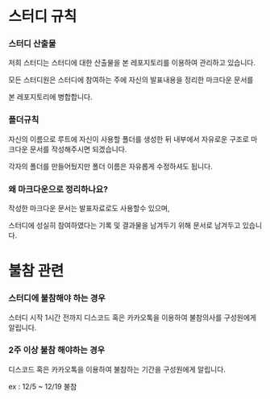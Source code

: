 # 스터디 규칙

### 스터디 산출물

저희 스터디는 스터디에 대한 산출물을 본 레포지토리를 이용하여 관리하고 있습니다.

모든 스터디원은 스터디에 참여하는 주에 자신의 발표내용을 정리한 마크다운 문서를

본 레포지토리에 병합합니다.

### 폴더규칙

자신의 이름으로 루트에 자신이 사용할 폴더를 생성한 뒤 내부에서 자유로운 구조로 마크다운 문서를 작성해주시면 되겠습니다.

각자의 폴더를 만들어뒀지만 폴더 이름은 자유롭게 수정하셔도 됩니다.

### 왜 마크다운으로 정리하나요?

작성한 마크다운 문서는 발표자료로도 사용할수 있으며,

스터디에 성실히 참여하였다는 기록 및 결과물을 남겨두기 위해 문서로 남겨두고 있습니다.

# 불참 관련

### 스터디에 불참해야 하는 경우

스터디 시작 1시간 전까지 디스코드 혹은 카카오톡을 이용하여 불참의사를 구성원에게 알립니다.

### 2주 이상 불참 해야하는 경우

디스코드 혹은 카카오톡을 이용하여 불참하는 기간을 구성원에게 알립니다.

ex : 12/5 ~ 12/19 불참
